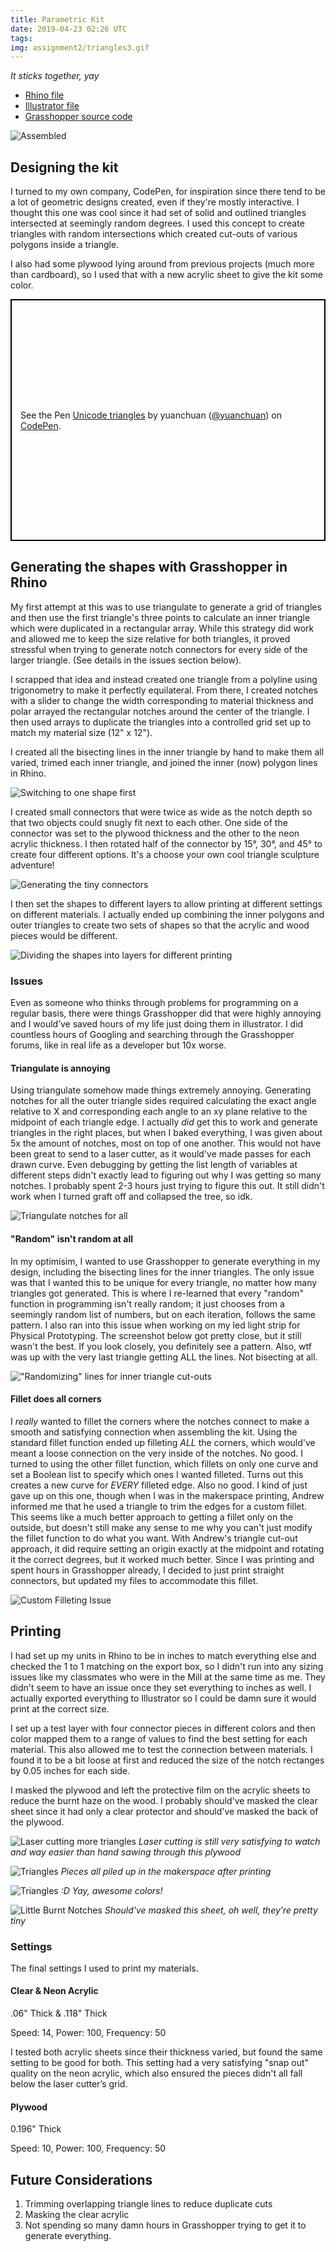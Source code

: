 ```yaml
---
title: Parametric Kit
date: 2019-04-23 02:26 UTC
tags:
img: assignment2/triangles3.gif
---
```


_It sticks together, yay <i class="em em-smile"></i>_

- [Rhino file](http://klare.io/hcde598/documentation/laser-cut-kit/intersected-triangles-final.3dm)
- [Illustrator file](http://klare.io/hcde598/documentation/laser-cut-kit/intersected-triangles-final.ai)
- [Grasshopper source code](http://klare.io/hcde598/documentation/laser-cut-kit/intersected-triangles-final.gh)

![Assembled](images/assignment2/IMG_2452.jpg)

## Designing the kit

I turned to my own company, CodePen, for inspiration since there tend to be a lot of geometric designs created, even if they're mostly interactive. I thought this one was cool since it had set of solid and outlined triangles intersected at seemingly random degrees. I used this concept to create triangles with random intersections which created cut-outs of various polygons inside a triangle.

I also had some plywood lying around from previous projects (much more than cardboard), so I used that with a new acrylic sheet to give the kit some color.

<p class="codepen" data-height="387" data-theme-id="0" data-default-tab="result" data-user="yuanchuan" data-slug-hash="YLyEvb" style="height: 387px; box-sizing: border-box; display: flex; align-items: center; justify-content: center; border: 2px solid black; margin: 1em 0; padding: 1em;" data-pen-title="Unicode triangles">
  <span>See the Pen <a href="https://codepen.io/yuanchuan/pen/YLyEvb/">
  Unicode triangles</a> by yuanchuan (<a href="https://codepen.io/yuanchuan">@yuanchuan</a>)
  on <a href="https://codepen.io">CodePen</a>.</span>
</p>
<script async src="https://static.codepen.io/assets/embed/ei.js"></script>

## Generating the shapes with Grasshopper in Rhino

My first attempt at this was to use triangulate to generate a grid of triangles and then use the first triangle's three points to calculate an inner triangle which were duplicated in a rectangular array. While this strategy did work and allowed me to keep the size relative for both triangles, it proved stressful when trying to generate notch connectors for every side of the larger triangle. (See details in the issues section below).

I scrapped that idea and instead created one triangle from a polyline using trigonometry to make it perfectly equilateral. From there, I created notches with a slider to change the width corresponding to material thickness and polar arrayed the rectangular notches around the center of the triangle. I then used arrays to duplicate the triangles into a controlled grid set up to match my material size (12" x 12").

I created all the bisecting lines in the inner triangle by hand to make them all varied, trimed each inner triangle, and joined the inner (now) polygon lines in Rhino.

![Switching to one shape first](images/assignment2/notches.png)

I created small connectors that were twice as wide as the notch depth so that two objects could snugly fit next to each other. One side of the connector was set to the plywood thickness and the other to the neon acrylic thickness. I then rotated half of the connector by 15°, 30°, and 45° to create four different options. It's a choose your own cool triangle sculpture adventure!

![Generating the tiny connectors](images/assignment2/notch-generation.png)

I then set the shapes to different layers to allow printing at different settings on different materials. I actually ended up combining the inner polygons and outer triangles to create two sets of shapes so that the acrylic and wood pieces would be different.

![Dividing the shapes into layers for different printing](images/assignment2/layers.png)

### Issues

Even as someone who thinks through problems for programming on a regular basis, there were things Grasshopper did that were highly annoying and I would’ve saved hours of my life just doing them in illustrator. I did countless hours of Googling and searching through the Grasshopper forums, like in real life as a developer but 10x worse.

#### <i class="em em-upside_down_face"></i> Triangulate is annoying

Using triangulate somehow made things extremely annoying. Generating notches for all the outer triangle sides required calculating the exact angle relative to X and corresponding each angle to an xy plane relative to the midpoint of each triangle edge. I actually _did_ get this to work and generate triangles in the right places, but when I baked everything, I was given about 5x the amount of notches, most on top of one another. This would not have been great to send to a laser cutter, as it would've made passes for each drawn curve. Even debugging by getting the list length of variables at different steps didn't exactly lead to figuring out why I was getting so many notches. I probably spent 2-3 hours just trying to figure this out. It still didn't work when I turned graft off and collapsed the tree, so idk. <i class="em em-woman-shrugging"></i>

![Triangulate notches for all](images/assignment2/notches-for-all.png)

#### <i class="em em-cry"></i> "Random" isn't random at all

In my optimisim, I wanted to use Grasshopper to generate everything in my design, including the bisecting lines for the inner triangles. The only issue was that I wanted this to be unique for every triangle, no matter how many triangles got generated. This is where I re-learned that every "random" function in programming isn't really random; it just chooses from a seemingly random list of numbers, but on each iteration, follows the same pattern. I also ran into this issue when working on my led light strip for Physical Prototyping. The screenshot below got pretty close, but it still wasn't the best. If you look closely, you definitely see a pattern. Also, wtf was up with the very last triangle getting ALL the lines. Not bisecting at all. <i class="em em-woman-gesturing-no"></i>

!["Randomizing" lines for inner triangle cut-outs](images/assignment2/randomize-lines.png)

#### <i class="em em-woman-facepalming"></i> Fillet does all corners

I _really_ wanted to fillet the corners where the notches connect to make a smooth and satisfying connection when assembling the kit. Using the standard fillet function ended up filleting _ALL_ the corners, which would've meant a loose connection on the very inside of the notches. No good. I turned to using the other fillet function, which fillets on only one curve and set a Boolean list to specify which ones I wanted filleted. Turns out this creates a new curve for _EVERY_ filleted edge. Also no good. I kind of just gave up on this one, though when I was in the makerspace printing, Andrew informed me that he used a triangle to trim the edges for a custom fillet. This seems like a much better approach to getting a fillet only on the outside, but doesn't still make any sense to me why you can't just modify the fillet function to do what you want. With Andrew's triangle cut-out approach, it did require setting an origin exactly at the midpoint and rotating it the correct degrees, but it worked much better. Since I was printing and spent hours in Grasshopper already, I decided to just print straight connectors, but updated my files to accommodate this fillet.

![Custom Filleting Issue](images/assignment2/custom-filleting-issue.png)

## Printing

I had set up my units in Rhino to be in inches to match everything else and checked the 1 to 1 matching on the export box, so I didn't run into any sizing issues like my classmates who were in the Mill at the same time as me. They didn't seem to have an issue once they set everything to inches as well. I actually exported everything to Illustrator so I could be damn sure it would print at the correct size.

I set up a test layer with four connector pieces in different colors and then color mapped them to a range of values to find the best setting for each material. This also allowed me to test the connection between materials. I found it to be a bit loose at first and reduced the size of the notch rectanges by 0.05 inches for each side.

I masked the plywood and left the protective film on the acrylic sheets to reduce the burnt haze on the wood. I probably should've masked the clear sheet since it had only a clear protector and should've masked the back of the plywood.

![Laser cutting more triangles](images/assignment2/triangles2.gif)
_Laser cutting is still very satisfying to watch and way easier than hand sawing through this plywood_

![Triangles](images/assignment2/IMG_2442.JPG)
_Pieces all piled up in the makerspace after printing_

![Triangles](images/assignment2/IMG_2445.JPG)
_:D Yay, awesome colors!_

![Little Burnt Notches](images/assignment2/IMG_2438.JPG)
_Should've masked this sheet, oh well, they’re pretty tiny_

### Settings

The final settings I used to print my materials.

#### Clear & Neon Acrylic

.06" Thick & .118" Thick

Speed: 14, Power: 100, Frequency: 50

I tested both acrylic sheets since their thickness varied, but found the same setting to be good for both. This setting had a very satisfying "snap out" quality on the neon acrylic, which also ensured the pieces didn't all fall below the laser cutter’s grid.

#### Plywood

0.196" Thick

Speed: 10, Power: 100, Frequency: 50

## Future Considerations

1. Trimming overlapping triangle lines to reduce duplicate cuts
2. Masking the clear acrylic
3. Not spending so many damn hours in Grasshopper trying to get it to generate everything.
